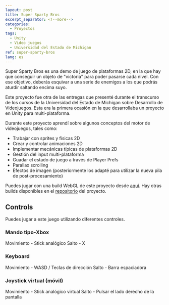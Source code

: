 ```yaml
---
layout: post
title: Super Sparty Bros
excerpt_separator: <!--more-->
categories:
  - Proyectos
tags:
  - Unity
  - Video juegos
  - Universidad del Estado de Michigan
ref: super-sparty-bros
lang: es
---
```


Super Sparty Bros es una demo de juego de plataformas 2D, en la que hay que conseguir un objeto de "victoria" para poder pasarse cada nivel.
Con ese objetivo, deberás esquivar a una serie de enemigos a los que podrás aturdir saltando encima suyo.

<!--more-->

Este proyecto fue otra de las entregas que presenté durante el transcurso de los cursos de la Universidad del Estado de Michigan sobre Desarrollo de Videojuegos.
Esta era la primera ocasión en la que desarrollaba un proyecto en Unity para multi-plataforma.

Durante este proyecto aprendí sobre algunos conceptos del motor de videojuegos, tales como:
* Trabajar con sprites y físicas 2D
* Crear y controlar animaciones 2D
* Implementar mecánicas típicas de plataformas 2D
* Gestión del input multi-plataforma
* Guadar el estado de juego a través de Player Prefs
* Parallax scrolling
* Efectos de imagen (posteriormente los adapté para utilizar la nueva pila de post-procesamiento)

Puedes jugar con una build WebGL de este proyecto desde [aquí](/assets/webgl/super-sparty-bros).
Hay otras builds disponibles en el [repositorio](https://github.com/azarrias/super-sparty-bros) del proyecto.

## Controls
Puedes jugar a este juego utilizando diferentes controles.

### Mando tipo-Xbox
Movimiento - Stick analógico
Salto - X

### Keyboard
Movimiento - WASD / Teclas de dirección
Salto - Barra espaciadora

### Joystick virtual (móvil)
Movimiento - Stick analógico virtual
Salto - Pulsar el lado derecho de la pantalla
